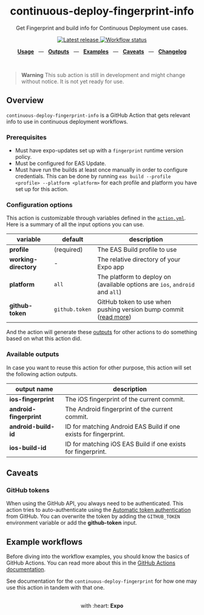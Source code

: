 <div align="center">
  <h1>continuous-deploy-fingerprint-info</h1>
  <p>Get Fingerprint and build info for Continuous Deployment use cases.</p>
</div>

<p align="center">
  <a href="https://github.com/expo/expo-github-action/releases" title="Latest release">
    <picture>
      <source media="(prefers-color-scheme: dark)" srcset="https://img.shields.io/github/package-json/v/expo/expo-github-action?style=flat-square&color=0366D6&labelColor=49505A">
      <img alt="Latest release" src="https://img.shields.io/github/package-json/v/expo/expo-github-action?style=flat-square&color=0366D6&labelColor=D1D5DA" />
    </picture>
  </a>
  <a href="https://github.com/expo/expo-github-action/actions" title="Workflow status">
    <picture>
      <source media="(prefers-color-scheme: dark)" srcset="https://img.shields.io/github/actions/workflow/status/expo/expo-github-action/test.yml?branch=main&style=flat-square&labelColor=49505A">
      <img alt="Workflow status" src="https://img.shields.io/github/actions/workflow/status/expo/expo-github-action/test.yml?branch=main&style=flat-square&labelColor=D1D5DA" />
    </picture>
  </a>
</p>

<p align="center">
  <a href="#usage"><b>Usage</b></a>
  &nbsp;&nbsp;&mdash;&nbsp;&nbsp;
  <a href="#available-outputs"><b>Outputs</b></a>
  &nbsp;&nbsp;&mdash;&nbsp;&nbsp;
  <a href="#example-workflows"><b>Examples</b></a>
  &nbsp;&nbsp;&mdash;&nbsp;&nbsp;
  <a href="#caveats"><b>Caveats</b></a>
  &nbsp;&nbsp;&mdash;&nbsp;&nbsp;
  <a href="https://github.com/expo/expo-github-action/blob/main/CHANGELOG.md"><b>Changelog</b></a>
</p>

<br />

> **Warning**
> This sub action is still in development and might change without notice. It is not yet ready for use.

## Overview

`continuous-deploy-fingerprint-info` is a GitHub Action that gets relevant info to use in continuous deployment workflows.

### Prerequisites

- Must have expo-updates set up with a `fingerprint` runtime version policy.
- Must be configured for EAS Update.
- Must have run the builds at least once manually in order to configure credentials. This can be done by running `eas build --profile <profile> --platform <platform>` for each profile and platform you have set up for this action.

### Configuration options

This action is customizable through variables defined in the [`action.yml`](action.yml).
Here is a summary of all the input options you can use.

| variable              | default        | description                                                                  |
| --------------------- | -------------- | ---------------------------------------------------------------------------- |
| **profile**           | (required)     | The EAS Build profile to use                                                 |
| **working-directory** | -              | The relative directory of your Expo app                                      |
| **platform**          | `all`          | The platform to deploy on (available options are `ios`, `android` and `all`) |
| **github-token**      | `github.token` | GitHub token to use when pushing version bump commit ([read more](#github-tokens))      |

And the action will generate these [outputs](#available-outputs) for other actions to do something based on what this action did.

### Available outputs

In case you want to reuse this action for other purpose, this action will set the following action outputs.

| output name              | description                                                                                                                                                                                   |
| ------------------------ | ------------------------------ |
| **ios-fingerprint**      | The iOS fingerprint of the current commit.          |
| **android-fingerprint**  | The Android fingerprint of the current commit.                 |
| **android-build-id**  | ID for matching Android EAS Build if one exists for fingerprint. |
| **ios-build-id**  | ID for matching iOS EAS Build if one exists for fingerprint.         |

## Caveats

### GitHub tokens

When using the GitHub API, you always need to be authenticated.
This action tries to auto-authenticate using the [Automatic token authentication][link-gha-token] from GitHub.
You can overwrite the token by adding the `GITHUB_TOKEN` environment variable or add the **github-token** input.

## Example workflows

Before diving into the workflow examples, you should know the basics of GitHub Actions.
You can read more about this in the [GitHub Actions documentation][link-actions].

See documentation for the `continuous-deploy-fingerprint` for how one may use this action in tandem with that one.

<div align="center">
  <br />
  with :heart:&nbsp;<strong>Expo</strong>
  <br />
</div>

[link-actions]: https://help.github.com/en/categories/automating-your-workflow-with-github-actions
[link-gha-token]: https://docs.github.com/en/actions/security-guides/automatic-token-authentication#permissions-for-the-github_token
